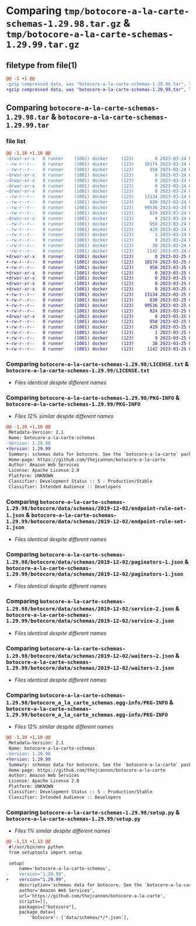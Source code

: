 # Comparing `tmp/botocore-a-la-carte-schemas-1.29.98.tar.gz` & `tmp/botocore-a-la-carte-schemas-1.29.99.tar.gz`

## filetype from file(1)

```diff
@@ -1 +1 @@
-gzip compressed data, was "botocore-a-la-carte-schemas-1.29.98.tar", last modified: Fri Mar 24 01:24:44 2023, max compression
+gzip compressed data, was "botocore-a-la-carte-schemas-1.29.99.tar", last modified: Sat Mar 25 01:23:13 2023, max compression
```

## Comparing `botocore-a-la-carte-schemas-1.29.98.tar` & `botocore-a-la-carte-schemas-1.29.99.tar`

### file list

```diff
@@ -1,18 +1,18 @@
-drwxr-xr-x   0 runner    (1001) docker     (123)        0 2023-03-24 01:24:44.186180 botocore-a-la-carte-schemas-1.29.98/
--rw-r--r--   0 runner    (1001) docker     (123)    10174 2023-03-24 01:24:43.000000 botocore-a-la-carte-schemas-1.29.98/LICENSE.txt
--rw-r--r--   0 runner    (1001) docker     (123)      958 2023-03-24 01:24:44.186180 botocore-a-la-carte-schemas-1.29.98/PKG-INFO
-drwxr-xr-x   0 runner    (1001) docker     (123)        0 2023-03-24 01:24:44.182180 botocore-a-la-carte-schemas-1.29.98/botocore/
-drwxr-xr-x   0 runner    (1001) docker     (123)        0 2023-03-24 01:24:44.182180 botocore-a-la-carte-schemas-1.29.98/botocore/data/
-drwxr-xr-x   0 runner    (1001) docker     (123)        0 2023-03-24 01:24:44.182180 botocore-a-la-carte-schemas-1.29.98/botocore/data/schemas/
-drwxr-xr-x   0 runner    (1001) docker     (123)        0 2023-03-24 01:24:44.186180 botocore-a-la-carte-schemas-1.29.98/botocore/data/schemas/2019-12-02/
--rw-r--r--   0 runner    (1001) docker     (123)    13134 2023-03-24 01:23:57.000000 botocore-a-la-carte-schemas-1.29.98/botocore/data/schemas/2019-12-02/endpoint-rule-set-1.json
--rw-r--r--   0 runner    (1001) docker     (123)      830 2023-03-24 01:23:57.000000 botocore-a-la-carte-schemas-1.29.98/botocore/data/schemas/2019-12-02/paginators-1.json
--rw-r--r--   0 runner    (1001) docker     (123)    99536 2023-03-24 01:23:57.000000 botocore-a-la-carte-schemas-1.29.98/botocore/data/schemas/2019-12-02/service-2.json
--rw-r--r--   0 runner    (1001) docker     (123)      824 2023-03-24 01:23:57.000000 botocore-a-la-carte-schemas-1.29.98/botocore/data/schemas/2019-12-02/waiters-2.json
-drwxr-xr-x   0 runner    (1001) docker     (123)        0 2023-03-24 01:24:44.186180 botocore-a-la-carte-schemas-1.29.98/botocore_a_la_carte_schemas.egg-info/
--rw-r--r--   0 runner    (1001) docker     (123)      958 2023-03-24 01:24:44.000000 botocore-a-la-carte-schemas-1.29.98/botocore_a_la_carte_schemas.egg-info/PKG-INFO
--rw-r--r--   0 runner    (1001) docker     (123)      429 2023-03-24 01:24:44.000000 botocore-a-la-carte-schemas-1.29.98/botocore_a_la_carte_schemas.egg-info/SOURCES.txt
--rw-r--r--   0 runner    (1001) docker     (123)        1 2023-03-24 01:24:44.000000 botocore-a-la-carte-schemas-1.29.98/botocore_a_la_carte_schemas.egg-info/dependency_links.txt
--rw-r--r--   0 runner    (1001) docker     (123)        9 2023-03-24 01:24:44.000000 botocore-a-la-carte-schemas-1.29.98/botocore_a_la_carte_schemas.egg-info/top_level.txt
--rw-r--r--   0 runner    (1001) docker     (123)       38 2023-03-24 01:24:44.186180 botocore-a-la-carte-schemas-1.29.98/setup.cfg
--rw-r--r--   0 runner    (1001) docker     (123)     1142 2023-03-24 01:24:43.000000 botocore-a-la-carte-schemas-1.29.98/setup.py
+drwxr-xr-x   0 runner    (1001) docker     (123)        0 2023-03-25 01:23:13.645254 botocore-a-la-carte-schemas-1.29.99/
+-rw-r--r--   0 runner    (1001) docker     (123)    10174 2023-03-25 01:23:13.000000 botocore-a-la-carte-schemas-1.29.99/LICENSE.txt
+-rw-r--r--   0 runner    (1001) docker     (123)      958 2023-03-25 01:23:13.645254 botocore-a-la-carte-schemas-1.29.99/PKG-INFO
+drwxr-xr-x   0 runner    (1001) docker     (123)        0 2023-03-25 01:23:13.645254 botocore-a-la-carte-schemas-1.29.99/botocore/
+drwxr-xr-x   0 runner    (1001) docker     (123)        0 2023-03-25 01:23:13.645254 botocore-a-la-carte-schemas-1.29.99/botocore/data/
+drwxr-xr-x   0 runner    (1001) docker     (123)        0 2023-03-25 01:23:13.645254 botocore-a-la-carte-schemas-1.29.99/botocore/data/schemas/
+drwxr-xr-x   0 runner    (1001) docker     (123)        0 2023-03-25 01:23:13.645254 botocore-a-la-carte-schemas-1.29.99/botocore/data/schemas/2019-12-02/
+-rw-r--r--   0 runner    (1001) docker     (123)    13134 2023-03-25 01:22:12.000000 botocore-a-la-carte-schemas-1.29.99/botocore/data/schemas/2019-12-02/endpoint-rule-set-1.json
+-rw-r--r--   0 runner    (1001) docker     (123)      830 2023-03-25 01:22:12.000000 botocore-a-la-carte-schemas-1.29.99/botocore/data/schemas/2019-12-02/paginators-1.json
+-rw-r--r--   0 runner    (1001) docker     (123)    99536 2023-03-25 01:22:12.000000 botocore-a-la-carte-schemas-1.29.99/botocore/data/schemas/2019-12-02/service-2.json
+-rw-r--r--   0 runner    (1001) docker     (123)      824 2023-03-25 01:22:12.000000 botocore-a-la-carte-schemas-1.29.99/botocore/data/schemas/2019-12-02/waiters-2.json
+drwxr-xr-x   0 runner    (1001) docker     (123)        0 2023-03-25 01:23:13.645254 botocore-a-la-carte-schemas-1.29.99/botocore_a_la_carte_schemas.egg-info/
+-rw-r--r--   0 runner    (1001) docker     (123)      958 2023-03-25 01:23:13.000000 botocore-a-la-carte-schemas-1.29.99/botocore_a_la_carte_schemas.egg-info/PKG-INFO
+-rw-r--r--   0 runner    (1001) docker     (123)      429 2023-03-25 01:23:13.000000 botocore-a-la-carte-schemas-1.29.99/botocore_a_la_carte_schemas.egg-info/SOURCES.txt
+-rw-r--r--   0 runner    (1001) docker     (123)        1 2023-03-25 01:23:13.000000 botocore-a-la-carte-schemas-1.29.99/botocore_a_la_carte_schemas.egg-info/dependency_links.txt
+-rw-r--r--   0 runner    (1001) docker     (123)        9 2023-03-25 01:23:13.000000 botocore-a-la-carte-schemas-1.29.99/botocore_a_la_carte_schemas.egg-info/top_level.txt
+-rw-r--r--   0 runner    (1001) docker     (123)       38 2023-03-25 01:23:13.645254 botocore-a-la-carte-schemas-1.29.99/setup.cfg
+-rw-r--r--   0 runner    (1001) docker     (123)     1142 2023-03-25 01:23:13.000000 botocore-a-la-carte-schemas-1.29.99/setup.py
```

### Comparing `botocore-a-la-carte-schemas-1.29.98/LICENSE.txt` & `botocore-a-la-carte-schemas-1.29.99/LICENSE.txt`

 * *Files identical despite different names*

### Comparing `botocore-a-la-carte-schemas-1.29.98/PKG-INFO` & `botocore-a-la-carte-schemas-1.29.99/PKG-INFO`

 * *Files 12% similar despite different names*

```diff
@@ -1,10 +1,10 @@
 Metadata-Version: 2.1
 Name: botocore-a-la-carte-schemas
-Version: 1.29.98
+Version: 1.29.99
 Summary: schemas data for botocore. See the `botocore-a-la-carte` package for more info.
 Home-page: https://github.com/thejcannon/botocore-a-la-carte
 Author: Amazon Web Services
 License: Apache License 2.0
 Platform: UNKNOWN
 Classifier: Development Status :: 5 - Production/Stable
 Classifier: Intended Audience :: Developers
```

### Comparing `botocore-a-la-carte-schemas-1.29.98/botocore/data/schemas/2019-12-02/endpoint-rule-set-1.json` & `botocore-a-la-carte-schemas-1.29.99/botocore/data/schemas/2019-12-02/endpoint-rule-set-1.json`

 * *Files identical despite different names*

### Comparing `botocore-a-la-carte-schemas-1.29.98/botocore/data/schemas/2019-12-02/paginators-1.json` & `botocore-a-la-carte-schemas-1.29.99/botocore/data/schemas/2019-12-02/paginators-1.json`

 * *Files identical despite different names*

### Comparing `botocore-a-la-carte-schemas-1.29.98/botocore/data/schemas/2019-12-02/service-2.json` & `botocore-a-la-carte-schemas-1.29.99/botocore/data/schemas/2019-12-02/service-2.json`

 * *Files identical despite different names*

### Comparing `botocore-a-la-carte-schemas-1.29.98/botocore/data/schemas/2019-12-02/waiters-2.json` & `botocore-a-la-carte-schemas-1.29.99/botocore/data/schemas/2019-12-02/waiters-2.json`

 * *Files identical despite different names*

### Comparing `botocore-a-la-carte-schemas-1.29.98/botocore_a_la_carte_schemas.egg-info/PKG-INFO` & `botocore-a-la-carte-schemas-1.29.99/botocore_a_la_carte_schemas.egg-info/PKG-INFO`

 * *Files 12% similar despite different names*

```diff
@@ -1,10 +1,10 @@
 Metadata-Version: 2.1
 Name: botocore-a-la-carte-schemas
-Version: 1.29.98
+Version: 1.29.99
 Summary: schemas data for botocore. See the `botocore-a-la-carte` package for more info.
 Home-page: https://github.com/thejcannon/botocore-a-la-carte
 Author: Amazon Web Services
 License: Apache License 2.0
 Platform: UNKNOWN
 Classifier: Development Status :: 5 - Production/Stable
 Classifier: Intended Audience :: Developers
```

### Comparing `botocore-a-la-carte-schemas-1.29.98/setup.py` & `botocore-a-la-carte-schemas-1.29.99/setup.py`

 * *Files 1% similar despite different names*

```diff
@@ -1,13 +1,13 @@
 #!/usr/bin/env python
 from setuptools import setup
 
 setup(
     name='botocore-a-la-carte-schemas',
-    version="1.29.98",
+    version="1.29.99",
     description='schemas data for botocore. See the `botocore-a-la-carte` package for more info.',
     author='Amazon Web Services',
     url='https://github.com/thejcannon/botocore-a-la-carte',
     scripts=[],
     packages=["botocore"],
     package_data={
         'botocore': ['data/schemas/*/*.json'],
```

